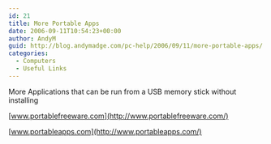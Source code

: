 ```yaml
---
id: 21
title: More Portable Apps
date: 2006-09-11T10:54:23+00:00
author: AndyM
guid: http://blog.andymadge.com/pc-help/2006/09/11/more-portable-apps/
categories:
  - Computers
  - Useful Links
---
```

More Applications that can be run from a USB memory stick without installing

[www.portablefreeware.com](http://www.portablefreeware.com/)

[www.portableapps.com](http://www.portableapps.com/)